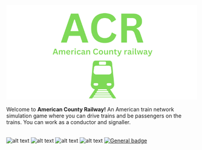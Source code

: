 ![alt text](https://raw.githubusercontent.com/Ishaanlikescandy/acr/main/ACR-removebg-preview.png)

Welcome to **American County Railway!** An American train network simulation game where you can drive trains and be passengers on the trains. You can work as a conductor and signaller.
######
![alt text](https://img.shields.io/badge/Watch-Trailer-red)
![alt text](https://img.shields.io/badge/Play-ACR-success)
![alt text](https://img.shields.io/badge/View-Screenshots-yellow)
![alt text](https://img.shields.io/badge/Visit%20ACR-Discord-informational)
[![General badge](https://img.shields.io/badge/<SUBJECT>-<STATUS>-<COLOR>.svg)](https://shields.io/)

